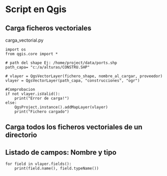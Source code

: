 # Script en Qgis

## Carga ficheros vectoriales

carga_vectorial.py
```
import os 
from qgis.core import *

# path del shape Ej: /home/project/data/ports.shp
path_capa= "c:/a/alturas/CONSTRU.SHP"

# vlayer = QgsVectorLayer(fichero_shape, nombre_al_cargar, proveedor)
vlayer = QgsVectorLayer(path_capa, "construcciones", "ogr")

#Comprobacion
if not vlayer.isValid():
    print("Error de carga!")
else:
    QgsProject.instance().addMapLayer(vlayer)
    print("Fichero cargado")
````

## Carga todos los ficheros vectoriales de un directorio

## Listado de campos: Nombre y tipo

```
for field in vlayer.fields():
    print(field.name(), field.typeName())
```
